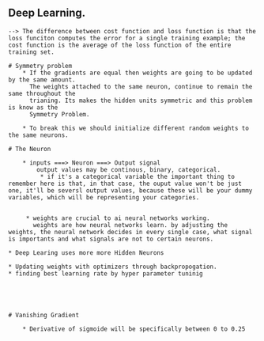 ## Deep Learning.
    
    --> The difference between cost function and loss function is that the loss funciton computes the error for a single training example; the cost function is the average of the loss function of the entire training set.
    
    # Symmetry problem
        * If the gradients are equal then weights are going to be updated by the same amount.
          The weights attached to the same neuron, continue to remain the same throughout the
          trianing. Its makes the hidden units symmetric and this problem is know as the 
          Symmetry Problem.
          
        * To break this we should initialize different random weights to the same neurons.
    
    # The Neuron
    
        * inputs ===> Neuron ===> Output signal
            output values may be continous, binary, categorical.
             * if it's a categorical variable the important thing to remember here is that, in that case, the ouput value won't be just one, it'll be seversl output values, because these will be your dummy variables, which will be representing your categories.
            
         
         * weights are crucial to ai neural networks working.
           weights are how neural networks learn. by adjusting the weights, the neural network decides in every single case, what signal is importants and what signals are not to certain neurons.
            
    * Deep Learing uses more more Hidden Neurons
 
    * Updating weights with optimizers through backpropogation.
    * finding best learning rate by hyper parameter tuninig
    
    
        
        
        
    # Vanishing Gradient 
    
        * Derivative of sigmoide will be specifically between 0 to 0.25
    